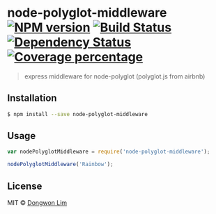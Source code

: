 # node-polyglot-middleware [![NPM version][npm-image]][npm-url] [![Build Status][travis-image]][travis-url] [![Dependency Status][daviddm-image]][daviddm-url] [![Coverage percentage][coveralls-image]][coveralls-url]
> express middleware for node-polyglot (polyglot.js from airbnb)

## Installation

```sh
$ npm install --save node-polyglot-middleware
```

## Usage

```js
var nodePolyglotMiddleware = require('node-polyglot-middleware');

nodePolyglotMiddleware('Rainbow');
```
## License

MIT © [Dongwon Lim]()


[npm-image]: https://badge.fury.io/js/node-polyglot-middleware.svg
[npm-url]: https://npmjs.org/package/node-polyglot-middleware
[travis-image]: https://travis-ci.org/idw111/node-polyglot-middleware.svg?branch=master
[travis-url]: https://travis-ci.org/idw111/node-polyglot-middleware
[daviddm-image]: https://david-dm.org/idw111/node-polyglot-middleware.svg?theme=shields.io
[daviddm-url]: https://david-dm.org/idw111/node-polyglot-middleware
[coveralls-image]: https://coveralls.io/repos/idw111/node-polyglot-middleware/badge.svg
[coveralls-url]: https://coveralls.io/r/idw111/node-polyglot-middleware
